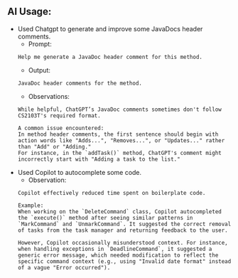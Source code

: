 ## AI Usage:
- Used Chatgpt to generate and improve some JavaDocs header comments.
    - Prompt:
  ```
  Help me generate a JavaDoc header comment for this method.
  ```
    - Output:
  ```
  JavaDoc header comments for the method.
  ```
    - Observations:
  ```
  While helpful, ChatGPT’s JavaDoc comments sometimes don't follow CS2103T's required format.

  A common issue encountered:
  In method header comments, the first sentence should begin with action words like "Adds...", "Removes...", or "Updates..." rather than "Add" or "Adding."
  For instance, in the `addTask()` method, ChatGPT's comment might incorrectly start with "Adding a task to the list."

  ```
- Used Copilot to autocomplete some code.
    - Observation:
   ```
  Copilot effectively reduced time spent on boilerplate code.

  Example:
  When working on the `DeleteCommand` class, Copilot autocompleted the `execute()` method after seeing similar patterns in `MarkCommand` and `UnmarkCommand`. It suggested the correct removal of tasks from the task manager and returning feedback to the user.

  However, Copilot occasionally misunderstood context. For instance, when handling exceptions in `DeadlineCommand`, it suggested a generic error message, which needed modification to reflect the specific command context (e.g., using "Invalid date format" instead of a vague "Error occurred").

   ```